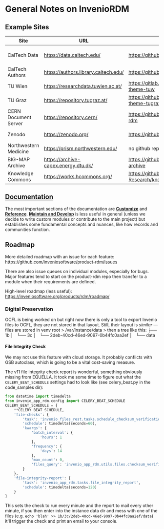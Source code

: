 # General Notes on InvenioRDM

## Example Sites

| Site | URL | Repos | Notes |
|------|-----|-------|-------|
| CalTech Data | https://data.caltech.edu/ | https://github.com/caltechlibrary/caltechdata | see their [scripts](https://github.com/caltechlibrary/caltechdata/tree/main/scripts) & [api](https://github.com/caltechlibrary/caltechdata_api/) |
| CalTech Authors | https://authors.library.caltech.edu/ | https://github.com/caltechlibrary/caltechauthors | |
| TU Wien | https://researchdata.tuwien.ac.at/ | https://gitlab.tuwien.ac.at/fairdata/invenio-theme-tuw | |
| TU Graz | https://repository.tugraz.at/ | https://github.com/tu-graz-library/invenio-theme-tugraz | |
| CERN Document Server | https://repository.cern/ | https://github.com/CERNDocumentServer/cds-rdm | bleeding edge v12 |
| Zenodo | https://zenodo.org/ | https://github.com/zenodo/zenodo-rdm | useful [cli commands](https://github.com/zenodo/zenodo-rdm/blob/master/site/zenodo_rdm/cli.py) |
| Northwestern Medicine | https://prism.northwestern.edu/ | no github repo? | |
| BIG-MAP Archive | https://archive-capex.energy.dtu.dk/ | https://github.com/team-capex/big-map-archive |
| Knowledge Commons | https://works.hcommons.org/ | https://github.com/MESH-Research/knowledge-commons-works | great [dev docs](https://github.com/MESH-Research/knowledge-commons-works/tree/main/docs/source/developing) |

## [Documentation](https://inveniordm.docs.cern.ch/)

The most important sections of the documentation are **[Customize](https://inveniordm.docs.cern.ch/operate/customize/)** and **[Reference](https://inveniordm.docs.cern.ch/reference/)**. **[Maintain and Develop](https://inveniordm.docs.cern.ch/maintenance/)** is less useful in general (unless we decide to write custom modules or contribute to the main project) but establishes some fundamental concepts and nuances, like how records and communities function.

## Roadmap

More detailed roadmap with an issue for each feature: https://github.com/inveniosoftware/product-rdm/issues

There are also issue queues on individual modules, especially for bugs. Major features tend to start on the product-rdm repo then transfer to a module when their requirements are defined.

High-level roadmap (less useful): https://inveniosoftware.org/products/rdm/roadmap/

### Digital Preservation

OCFL is being worked on but right now there is only a tool to export Invenio files to OCFL, they are not stored in that layout. Still, their layout is _similar_ — files are stored in venv root > /var/instance/data > then a tree like this:
├── 1b
│   └── 3c
│       └── 2deb-40cd-46ed-9097-0b44fc0aa2ef
│           └── data

#### File Integrity Check

We may not use this feature with cloud storage. It probably conflicts with GSB autoclass, which is going to be a vital cost-saving measure.

The v11 file integrity check report is wonderful, something obviously missing from EQUELLA. It took me some time to figure out what the `CELERY_BEAT_SCHEDULE` settings had to look like (see celery_beat.py in the code_samples dir):

```python
from datetime import timedelta
from invenio_app_rdm.config import CELERY_BEAT_SCHEDULE
CELERY_BEAT_SCHEDULE = {
    **CELERY_BEAT_SCHEDULE,
    'file-checks': {
        'task': 'invenio_files_rest.tasks.schedule_checksum_verification',
        'schedule': timedelta(seconds=60),
        'kwargs': {
            'batch_interval': {
                'hours': 1
            },
            'frequency': {
                'days': 14
            },
            'max_count': 0,
            'files_query': 'invenio_app_rdm.utils.files.checksum_verification_files_query'
        }
    },
    'file-integrity-report': {
        'task': 'invenio_app_rdm.tasks.file_integrity_report',
        'schedule': timedelta(seconds=120)
    }
}
```

This sets the check to run every minute and the report to mail every other minute, if you then enter into the instance data dir and mess with one of the files (e.g. `echo 'blah' >> 1b/3c/2deb-40cd-46ed-9097-0b44fc0aa2ef/data`) it'll trigger the check and print an email to your console.
